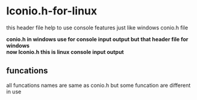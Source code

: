 # lconio.h-for-linux
this header file help to use console features just like windows conio.h file 

<b> conio.h in  windows use for console input output but that header file for windows </b><br>
<b> now lconio.h this is linux console input output </b>
## funcations
all funcations names are same as conio.h 
but some funcation are different in use
